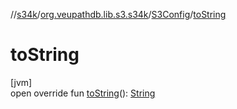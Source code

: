 //[s34k](../../../index.md)/[org.veupathdb.lib.s3.s34k](../index.md)/[S3Config](index.md)/[toString](to-string.md)

# toString

[jvm]\
open override fun [toString](to-string.md)(): [String](https://kotlinlang.org/api/latest/jvm/stdlib/kotlin/-string/index.html)

